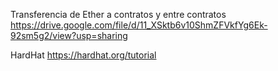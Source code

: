 Transferencia de Ether a contratos y entre contratos
https://drive.google.com/file/d/11_XSktb6v10ShmZFVkfYg6Ek-92sm5g2/view?usp=sharing


HardHat
https://hardhat.org/tutorial
